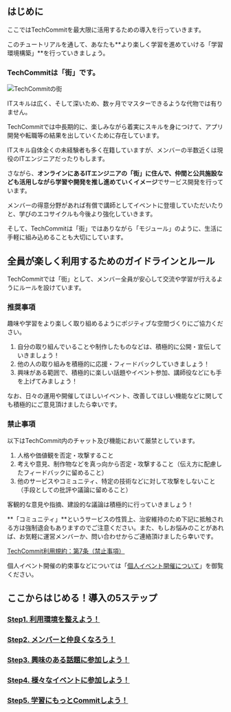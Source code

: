 ## はじめに

ここではTechCommitを最大限に活用するための導入を行っていきます。

このチュートリアルを通して、あなたも**より楽しく学習を進めていける「学習環境構築」**を行っていきましょう。

### TechCommitは「街」です。

![TechCommitの街](/images/tutorial/about-city.png)

ITスキルは広く、そして深いため、数ヶ月でマスターできるような代物では有りません。

TechCommitでは中長期的に、楽しみながら着実にスキルを身につけて、アプリ開発や転職等の結果を出していくために存在しています。

ITスキル自体全くの未経験者も多く在籍していますが、メンバーの半数近くは現役のITエンジニアだったりもします。

さながら、**オンラインにあるITエンジニアの「街」に住んで、仲間と公共施設なども活用しながら学習や開発を推し進めていくイメージ**でサービス開発を行っています。

メンバーの得意分野があれば有償で講師としてイベントに登壇していただいたりと、学びのエコサイクルも今後より強化していきます。

そして、TechCommitは「街」ではありながら「モジュール」のように、生活に手軽に組み込めることも大切にしています。

## 全員が楽しく利用するためのガイドラインとルール

TechCommitでは「街」として、メンバー全員が安心して交流や学習が行えるようにルールを設けています。

### 推奨事項

趣味や学習をより楽しく取り組めるようにポジティブな空間づくりにご協力ください。

1. 自分の取り組んでいることや制作したものなどは、積極的に公開・宣伝していきましょう！
1. 他の人の取り組みを積極的に応援・フィードバックしていきましょう！
1. 興味がある範囲で、積極的に楽しい話題やイベント参加、講師役などにも手を上げてみましょう！

なお、日々の運用や開催してほしいイベント、改善してほしい機能などに関しても積極的にご意見頂けましたら幸いです。

### 禁止事項

以下はTechCommit内のチャット及び機能において厳禁としています。

1. 人格や価値観を否定・攻撃すること
1. 考えや意見、制作物などを真っ向から否定・攻撃すること（伝え方に配慮したフィードバックに留めること）
1. 他のサービスやコミュニティ、特定の技術などに対して攻撃をしないこと（手段としての批評や議論に留めること）

客観的な意見や指摘、建設的な議論は積極的に行っていきましょう！

**「コミュニティ」**というサービスの性質上、治安維持のため下記に抵触される方は強制退会もありますのでご注意ください。また、もしお悩みのことがあれば、お気軽に運営メンバーか、問い合わせからご連絡頂けましたら幸いです。

[TechCommit利用規約：第7条（禁止事項）](https://github.com/tech-training/tech_commit-terms_of_service#%E7%AC%AC7%E6%9D%A1%E7%A6%81%E6%AD%A2%E4%BA%8B%E9%A0%85)

個人イベント開催の約束事などについては「[個人イベント開催について](../personal-event.html)」を御覧ください。

## ここからはじめる！導入の5ステップ

### [Step1. 利用環境を整えよう！](../preparation)
### [Step2. メンバーと仲良くなろう！](../get-along-with-each-other)
### [Step3. 興味のある話題に参加しよう！](../join-slack-channel)
### [Step4. 様々なイベントに参加しよう！](../join-event)
### [Step5. 学習にもっとCommitしよう！](../include-techcommit-in-your-life)

